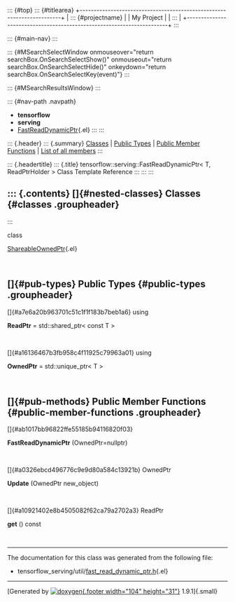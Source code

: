 ::: {#top}
::: {#titlearea}
+-----------------------------------------------------------------------+
| ::: {#projectname}                                                    |
| My Project                                                            |
| :::                                                                   |
+-----------------------------------------------------------------------+
:::

::: {#main-nav}
:::

::: {#MSearchSelectWindow onmouseover="return searchBox.OnSearchSelectShow()" onmouseout="return searchBox.OnSearchSelectHide()" onkeydown="return searchBox.OnSearchSelectKey(event)"}
:::

::: {#MSearchResultsWindow}
:::

::: {#nav-path .navpath}
-   **tensorflow**
-   **serving**
-   [FastReadDynamicPtr](classtensorflow_1_1serving_1_1FastReadDynamicPtr.html){.el}
:::
:::

::: {.header}
::: {.summary}
[Classes](#nested-classes) \| [Public Types](#pub-types) \| [Public
Member Functions](#pub-methods) \| [List of all
members](classtensorflow_1_1serving_1_1FastReadDynamicPtr-members.html)
:::

::: {.headertitle}
::: {.title}
tensorflow::serving::FastReadDynamicPtr\< T, ReadPtrHolder \> Class
Template Reference
:::
:::
:::

::: {.contents}
[]{#nested-classes} Classes {#classes .groupheader}
---------------------------
:::

class  

[ShareableOwnedPtr](classtensorflow_1_1serving_1_1FastReadDynamicPtr_1_1ShareableOwnedPtr.html){.el}

 

[]{#pub-types} Public Types {#public-types .groupheader}
---------------------------

[]{#a7e6a20b963701c51c1f1f183b7beb1a6} using 

**ReadPtr** = std::shared\_ptr\< const T \>

 

[]{#a16136467b3fb958c4f11925c79963a01} using 

**OwnedPtr** = std::unique\_ptr\< T \>

 

[]{#pub-methods} Public Member Functions {#public-member-functions .groupheader}
----------------------------------------

[]{#ab1017bb96822ffe55185b94116820f03}  

**FastReadDynamicPtr** (OwnedPtr=nullptr)

 

[]{#a0326ebcd496776c9e9d80a584c13921b} OwnedPtr 

**Update** (OwnedPtr new\_object)

 

[]{#a10921402e8b4505082f62ca79a2702a3} ReadPtr 

**get** () const

 

------------------------------------------------------------------------

The documentation for this class was generated from the following file:

-   tensorflow\_serving/util/[fast\_read\_dynamic\_ptr.h](fast__read__dynamic__ptr_8h_source.html){.el}

------------------------------------------------------------------------

[Generated by [![doxygen](doxygen.svg){.footer width="104"
height="31"}](https://www.doxygen.org/index.html) 1.9.1]{.small}
